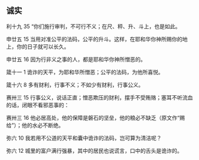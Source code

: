 ## 诚实

利十九 35 “你们施行审判，不可行不义；在尺、秤、升、斗上，也是如此。

申廿五 15 当用对准公平的法码，公平的升斗。这样，在耶和华你神所赐你的地上，你的日子就可以长久。

申廿五 16 因为行非义之事的人，都是耶和华你神所憎恶的。

箴十一 1 诡诈的天平，为耶和华所憎恶；公平的法码，为他所喜悦。

箴十六 8 多有财利，行事不义；不如少有财利，行事公义。

赛卅三 15 行事公义，说话正直；憎恶欺压的财利，摆手不受贿赂；塞耳不听流血的话，闭眼不看邪恶事的：

赛卅三 16 他必居高处，他的保障是磐石的坚垒，他的粮必不缺乏（原文作“赐给”）；他的水必不断绝。

弥六 10 我若用不公道的天平和囊中诡诈的法码，岂可算为清洁呢？

弥六 12 城里的富户满行强暴，其中的居民也说谎言，口中的舌头是诡诈的。



